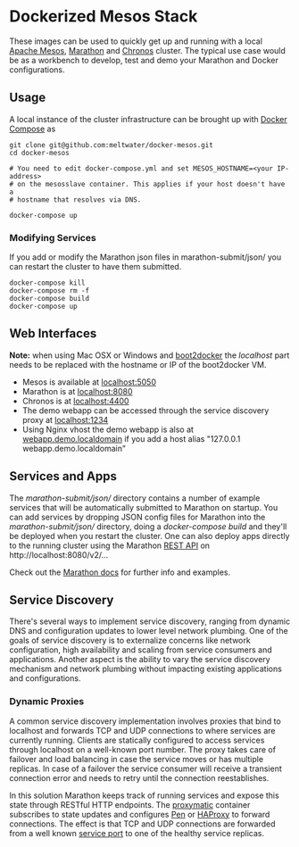 # Dockerized Mesos Stack
These images can be used to quickly get up and running with a local [Apache Mesos](http://mesos.apache.org/), [Marathon](https://mesosphere.github.io/marathon/) 
and [Chronos](https://github.com/mesos/chronos/) cluster. The typical use case would be as a workbench to develop, test and demo your Marathon and Docker configurations.

## Usage
A local instance of the cluster infrastructure can be brought up with [Docker Compose](http://docs.docker.com/compose/) as

```
git clone git@github.com:meltwater/docker-mesos.git
cd docker-mesos

# You need to edit docker-compose.yml and set MESOS_HOSTNAME=<your IP-address> 
# on the mesosslave container. This applies if your host doesn't have a 
# hostname that resolves via DNS.

docker-compose up
```

### Modifying Services

If you add or modify the Marathon json files in marathon-submit/json/ you can restart the cluster to have them submitted. 

```
docker-compose kill
docker-compose rm -f
docker-compose build
docker-compose up
```

## Web Interfaces
**Note:** when using Mac OSX or Windows and [boot2docker](http://boot2docker.io/) the *localhost* part needs to be replaced with the hostname or IP of the boot2docker VM.

 * Mesos is available at [localhost:5050](http://localhost:5050)
 * Marathon is at [localhost:8080](http://localhost:8080)
 * Chronos is at [localhost:4400](http://localhost:4400)
 * The demo webapp can be accessed through the service discovery proxy at [localhost:1234](http://localhost:1234)
 * Using Nginx vhost the demo webapp is also at [webapp.demo.localdomain](http://webapp.demo.localdomain) if you add a host alias "127.0.0.1 webapp.demo.localdomain"

## Services and Apps
The *marathon-submit/json/* directory contains a number of example services that will be automatically submitted to Marathon on startup. You can add services by dropping JSON config files for Marathon into the *marathon-submit/json/* directory, doing a *docker-compose build* and they'll be deployed when you restart the cluster. One can also deploy apps directly to the running cluster using the Marathon [REST API](https://mesosphere.github.io/marathon/docs/rest-api.html) on http://localhost:8080/v2/... 

Check out the [Marathon docs](https://mesosphere.github.io/marathon/docs/) for further info and examples.

## Service Discovery
There's several ways to implement service discovery, ranging from dynamic DNS and configuration updates to lower level network 
plumbing. One of the goals of service discovery is to externalize concerns like network configuration, high availability and 
scaling from service consumers and applications. Another aspect is the ability to vary the service discovery mechanism and 
network plumbing without impacting existing applications and configurations.

### Dynamic Proxies
A common service discovery implementation involves proxies that bind to localhost and forwards TCP and UDP connections to 
where services are currently running. Clients are statically configured to access services through localhost on a 
well-known port number. The proxy takes care of failover and load balancing in case the service moves or has multiple 
replicas. In case of a failover the service consumer will receive a transient connection error and needs to retry 
until the connection reestablishes.

In this solution Marathon keeps track of running services and expose this state through RESTful HTTP endpoints. The 
[proxymatic](https://github.com/meltwater/docker-proxymatic) container subscribes to state updates and 
configures [Pen](http://siag.nu/pen/) or [HAProxy](http://www.haproxy.org/) to forward connections. The effect is 
that TCP and UDP connections are forwarded from a well known [service port](http://mesosphere.com/docs/getting-started/service-discovery/) 
to one of the healthy service replicas.
